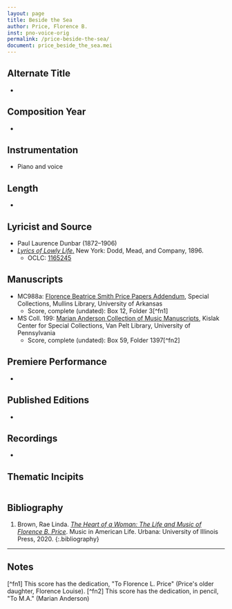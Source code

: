 ```yaml
---
layout: page
title: Beside the Sea
author: Price, Florence B.
inst: pno-voice-orig
permalink: /price-beside-the-sea/
document: price_beside_the_sea.mei
---
```


## Alternate Title
- 

## Composition Year
- 

## Instrumentation
- Piano and voice

## Length
- 

## Lyricist and Source
- Paul Laurence Dunbar (1872&ndash;1906)
- [*Lyrics of Lowly Life*.](https://books.google.com/books?id=0sFNAAAAMAAJ) New York: Dodd, Mead, and Company, 1896.
     * OCLC: <a href="https://search.worldcat.org/title/1165245" target="_blank">1165245</a>

## Manuscripts
- MC988a: <a href="https://uark.as.atlas-sys.com/repositories/2/resources/1522" target="_blank">Florence Beatrice Smith Price Papers Addendum</a>, Special Collections, Mullins Library, University of Arkansas
    * Score, complete (undated): Box 12, Folder 3[^fn1]
- MS Coll. 199: <a href="https://www.library.upenn.edu/detail/collection/marian-anderson-collection" target="_blank">Marian Anderson Collection of Music Manuscripts</a>, Kislak Center for Special Collections, Van Pelt Library, University of Pennsylvania
    * Score, complete (undated): Box 59, Folder 1397[^fn2]

## Premiere Performance
- 

## Published Editions
- 

## Recordings
- 

## Thematic Incipits
<div id="notation" style="overflow-x: auto"></div>

## Bibliography
1. Brown, Rae Linda. <a href="https://www.worldcat.org/title/1122800180" target="_blank">*The Heart of a Woman: The Life and Music of Florence B. Price*</a>. Music in American Life. Urbana: University of Illinois Press, 2020.
{:.bibliography}

---
## Notes
[^fn1] This score has the dedication, "To Florence L. Price" (Price's older daughter, Florence Louise).
[^fn2] This score has the dedication, in pencil, "To M.A." (Marian Anderson)
